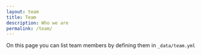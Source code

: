 ```yaml
---
layout: team
title: Team
description: Who we are
permalink: /team/
---
```


On this page you can list team members by defining them in `_data/team.yml`